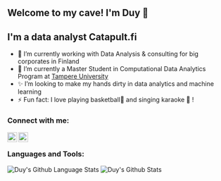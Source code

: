 ## Welcome to my cave! I'm Duy 👋

## I'm a data analyst  Catapult.fi 
- 🔭 I’m currently working with Data Analysis & consulting for big corporates in Finland 
- 🌱 I’m currently a Master Student in Computational Data Analytics Program at [Tampere University][tuni]
- ✨ I’m looking to make my hands dirty in data analytics and machine learning
- ⚡ Fun fact: I love playing basketball🏀 and singing karaoke 🎤 !

### Connect with me:

[<img align="left" alt="Duy Nguyen | LinkedIn" width="22px" src="https://cdn.jsdelivr.net/npm/simple-icons@v3/icons/linkedin.svg" />][linkedin]
[<img align="left" alt="Duy Nguyen | Porfolio" width="22px" src="https://cdn.jsdelivr.net/npm/simple-icons@v3/icons/github.svg" />][portfolio]

<br />

### Languages and Tools:
<img alt="Duy's Github Language Stats" src="https://github-readme-stats.vercel.app/api/top-langs/?username=duy7590&layout=compact" />

<img alt="Duy's Github Stats" src="https://github-readme-stats.vercel.app/api?username=duy7590&show_icons=true&hide_border=true&count_private=true" />
<br />


[tuni]: https://www.tuni.fi/en/study-with-us/computing-sciences-data-science
[linkedin]: https://www.linkedin.com/in/duynguyen7590/
[portfolio]: https://duy7590.github.io/


